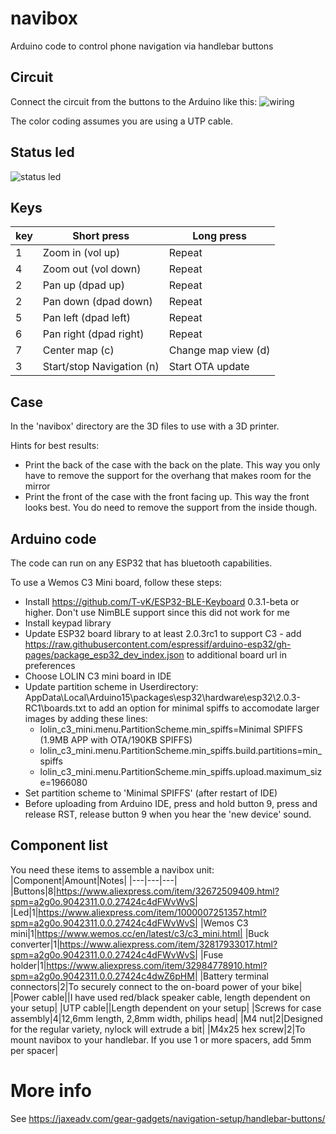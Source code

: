 # navibox
Arduino code to control phone navigation via handlebar buttons

## Circuit
Connect the circuit from the buttons to the Arduino like this:
![wiring](https://raw.githubusercontent.com/joostbijl/navibox/main/navibox%20circuit.png)

The color coding assumes you are using a UTP cable.

## Status led
![status led](https://raw.githubusercontent.com/joostbijl/navibox/main/navibox%20status%20led.png)

## Keys
|key|Short press|Long press|
|---|---|---|
| 1 | Zoom in (vol up) | Repeat |
| 4 | Zoom out (vol down) | Repeat |
| 2 | Pan up (dpad up) | Repeat |
| 2 | Pan down (dpad down) | Repeat |
| 5 | Pan left (dpad left) | Repeat |
| 6 | Pan right (dpad right) | Repeat |
| 7 | Center map (c) | Change map view (d) |
| 3 | Start/stop Navigation (n) | Start OTA update |

## Case
In the 'navibox' directory are the 3D files to use with a 3D printer. 

Hints for best results:
* Print the back of the case with the back on the plate. This way you only have to remove the support for the overhang that makes room for the mirror
* Print the front of the case with the front facing up. This way the front looks best. You do need to remove the support from the inside though.

## Arduino code
The code can run on any ESP32 that has bluetooth capabilities.

To use a Wemos C3 Mini board, follow these steps:
* Install https://github.com/T-vK/ESP32-BLE-Keyboard 0.3.1-beta or higher. Don't use NimBLE support since this did not work for me
* Install keypad library
* Update ESP32 board library to at least 2.0.3rc1 to support C3 - add https://raw.githubusercontent.com/espressif/arduino-esp32/gh-pages/package_esp32_dev_index.json to additional board url in preferences
* Choose LOLIN C3 mini board in IDE
* Update partition scheme in Userdirectory: AppData\Local\Arduino15\packages\esp32\hardware\esp32\2.0.3-RC1\boards.txt to add an option for minimal spiffs to accomodate larger images by adding these lines:
  * lolin_c3_mini.menu.PartitionScheme.min_spiffs=Minimal SPIFFS (1.9MB APP with OTA/190KB SPIFFS) 
  * lolin_c3_mini.menu.PartitionScheme.min_spiffs.build.partitions=min_spiffs
  * lolin_c3_mini.menu.PartitionScheme.min_spiffs.upload.maximum_size=1966080
* Set partition scheme to 'Minimal SPIFFS' (after restart of IDE)
* Before uploading from Arduino IDE, press and hold button 9, press and release RST, release button 9 when you hear the 'new device' sound.

## Component list
You need these items to assemble a navibox unit:
|Component|Amount|Notes|
|---|---|---|
|Buttons|8|https://www.aliexpress.com/item/32672509409.html?spm=a2g0o.9042311.0.0.27424c4dFWvWvS|
|Led|1|https://www.aliexpress.com/item/1000007251357.html?spm=a2g0o.9042311.0.0.27424c4dFWvWvS|
|Wemos C3 mini|1|https://www.wemos.cc/en/latest/c3/c3_mini.html|
|Buck converter|1|https://www.aliexpress.com/item/32817933017.html?spm=a2g0o.9042311.0.0.27424c4dFWvWvS|
|Fuse holder|1|https://www.aliexpress.com/item/32984778910.html?spm=a2g0o.9042311.0.0.27424c4dwZ6pHM|
|Battery terminal connectors|2|To securely connect to the on-board power of your bike|
|Power cable||I  have used red/black speaker cable, length dependent on your setup|
|UTP cable||Length dependent on your setup|
|Screws for case assembly|4|12,6mm length, 2,8mm width, philips head|
|M4 nut|2|Designed for the regular variety, nylock will extrude a bit|
|M4x25 hex screw|2|To mount navibox to your handlebar. If you use 1 or more spacers, add 5mm per spacer|


# More info
See https://jaxeadv.com/gear-gadgets/navigation-setup/handlebar-buttons/
